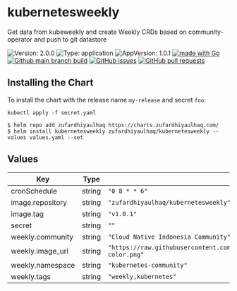 # kubernetesweekly

Get data from kubeweekly and create Weekly CRDs based on community-operator and push to git datastore

![Version: 2.0.0](https://img.shields.io/badge/Version-2.0.0-informational?style=flat-square) ![Type: application](https://img.shields.io/badge/Type-application-informational?style=flat-square) ![AppVersion: 1.0.1](https://img.shields.io/badge/AppVersion-1.0.1-informational?style=flat-square) [![made with Go](https://img.shields.io/badge/made%20with-Go-brightgreen)](http://golang.org) [![Github main branch build](https://img.shields.io/github/workflow/status/zufardhiyaulhaq/kubernetesweekly/Main)](https://github.com/zufardhiyaulhaq/kubernetesweekly/actions/workflows/main.yml) [![GitHub issues](https://img.shields.io/github/issues/zufardhiyaulhaq/kubernetesweekly)](https://github.com/zufardhiyaulhaq/kubernetesweekly/issues) [![GitHub pull requests](https://img.shields.io/github/issues-pr/zufardhiyaulhaq/kubernetesweekly)](https://github.com/zufardhiyaulhaq/kubernetesweekly/pulls)

## Installing the Chart

To install the chart with the release name `my-release` and secret `foo`:

```console
kubectl apply -f secret.yaml

$ helm repo add zufardhiyaulhaq https://charts.zufardhiyaulhaq.com/
$ helm install kubernetesweekly zufardhiyaulhaq/kubernetesweekly --values values.yaml --set
```

## Values

| Key | Type | Default | Description |
|-----|------|---------|-------------|
| cronSchedule | string | `"0 8 * * 6"` |  |
| image.repository | string | `"zufardhiyaulhaq/kubernetesweekly"` |  |
| image.tag | string | `"v1.0.1"` |  |
| secret | string | `""` |  |
| weekly.community | string | `"Cloud Native Indonesia Community"` |  |
| weekly.image_url | string | `"https://raw.githubusercontent.com/cncf/artwork/master/other/cncf/horizontal/color/cncf-color.png"` |  |
| weekly.namespace | string | `"kubernetes-community"` |  |
| weekly.tags | string | `"weekly,kubernetes"` |  |

